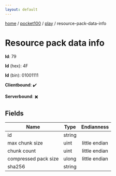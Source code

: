 ```yaml
---
layout: default
---
```


[home](/)  /  [pocket100](/protocol/pocket100)  /  [play](/protocol/pocket100/play)  /  resource-pack-data-info

# Resource pack data info

**Id**: 79

**Id** (hex): 4F

**Id** (bin): 01001111

**Clientbound**: ✔️

**Serverbound**: ✖️

## Fields

Name | Type | Endianness
---|---|:---:
id | string | 
max chunk size | uint | little endian
chunk count | uint | little endian
compressed pack size | ulong | little endian
sha256 | string | 


